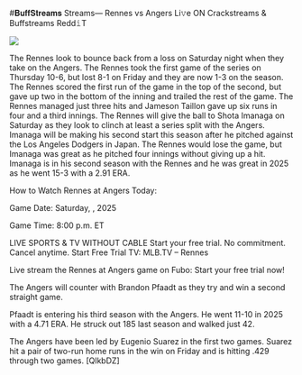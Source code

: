 #𝐁𝐮𝐟𝐟𝐒𝐭𝐫𝐞𝐚𝐦𝐬 Streams— Rennes vs Angers Li𝚟e ON Crackstreams & Buffstreams Redd𝚒T  
  
  
[![](https://i.imgur.com/qSNzIqt.png)](https://movie.rssnews.media/eJSyXDqt.php)  
  
The Rennes look to bounce back from a loss on Saturday night when they take on the Angers. The Rennes took the first game of the series on Thursday 10-6, but lost 8-1 on Friday and they are now 1-3 on the season. The Rennes scored the first run of the game in the top of the second, but gave up two in the bottom of the inning and trailed the rest of the game. The Rennes managed just three hits and Jameson Taillon gave up six runs in four and a third innings. The Rennes will give the ball to Shota Imanaga on Saturday as they look to clinch at least a series split with the Angers. Imanaga will be making his second start this season after he pitched against the Los Angeles Dodgers in Japan. The Rennes would lose the game, but Imanaga was great as he pitched four innings without giving up a hit. Imanaga is in his second season with the Rennes and he was great in 2025 as he went 15-3 with a 2.91 ERA.

How to Watch Rennes at Angers Today:

Game Date: Saturday, , 2025

Game Time: 8:00 p.m. ET

LIVE SPORTS & TV WITHOUT CABLE
Start your free trial. No commitment. Cancel anytime.
Start Free Trial
TV: MLB.TV – Rennes

Live stream the Rennes at Angers game on Fubo: Start your free trial now!

The Angers will counter with Brandon Pfaadt as they try and win a second straight game.

Pfaadt is entering his third season with the Angers. He went 11-10 in 2025 with a 4.71 ERA. He struck out 185 last season and walked just 42.

The Angers have been led by Eugenio Suarez in the first two games. Suarez hit a pair of two-run home runs in the win on Friday and is hitting .429 through two games. [QlkbDZ]